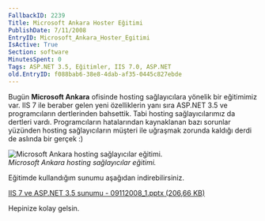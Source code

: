 ```yaml
---
FallbackID: 2239
Title: Microsoft Ankara Hoster Eğitimi
PublishDate: 7/11/2008
EntryID: Microsoft_Ankara_Hoster_Egitimi
IsActive: True
Section: software
MinutesSpent: 0
Tags: ASP.NET 3.5, Eğitimler, IIS 7.0, ASP.NET
old.EntryID: f088bab6-38e8-4dab-af35-0445c827ebde
---
```

Bugün **Microsoft Ankara** ofisinde hosting sağlayıcılara yönelik bir
eğitimimiz var. IIS 7 ile beraber gelen yeni özelliklerin yanı sıra
ASP.NET 3.5 ve programcıların dertlerinden bahsettik. Tabi hosting
sağlayıcılarımız da dertleri vardı. Programcıların hatalarından
kaynaklanan bazı sorunlar yüzünden hosting sağlayıcıların müşteri ile
uğraşmak zorunda kaldığı derdi de aslında bir gerçek :)

![Microsoft Ankara hosting sağlayıcılar
eğitimi.](http://cdn.daron.yondem.com/assets/2239/06112008_1.jpg)\
*Microsoft Ankara hosting sağlayıcılar eğitimi.*

Eğitimde kullandığım sunumu aşağıdan indirebilirsiniz.

[IIS 7 ve ASP.NET 3.5 sunumu - 09112008\_1.pptx (206,66
KB)](http://cdn.daron.yondem.com/assets/2239/09112008_1.pptx)

Hepinize kolay gelsin.


